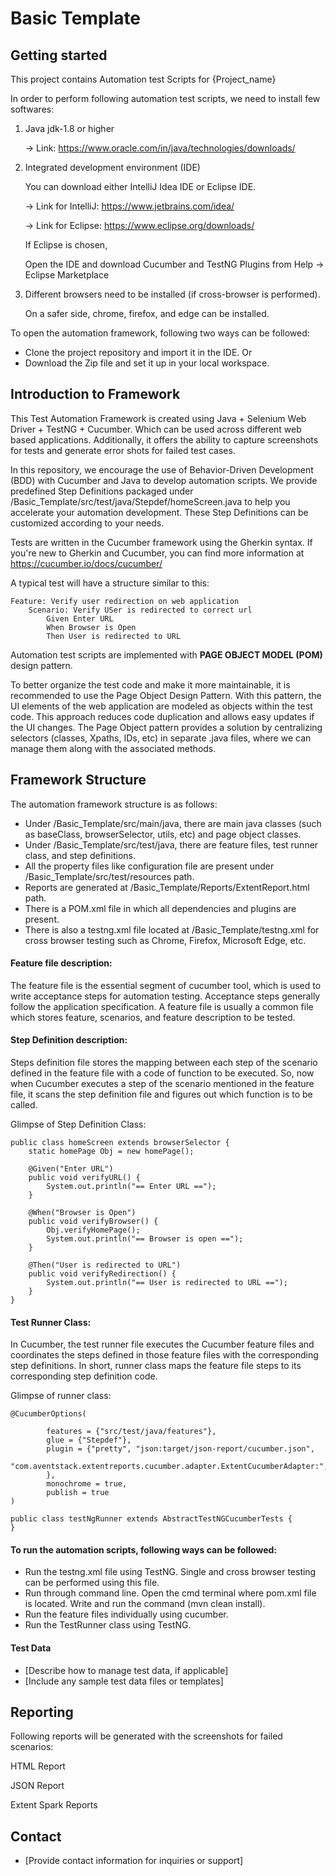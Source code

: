 # Basic Template



## Getting started

This project contains Automation test Scripts for {Project_name}

In order to perform following automation test scripts, we need to install few softwares: 

1. Java jdk-1.8 or higher 

	-> Link: https://www.oracle.com/in/java/technologies/downloads/

2. Integrated development environment (IDE)

	You can download either IntelliJ Idea IDE or Eclipse IDE.

	-> Link for IntelliJ: https://www.jetbrains.com/idea/

	-> Link for Eclipse: https://www.eclipse.org/downloads/

	If Eclipse is chosen, 

	Open the IDE and download Cucumber and TestNG Plugins from Help -> Eclipse Marketplace

3. Different browsers need to be installed (if cross-browser is performed).

	On a safer side, chrome, firefox, and edge can be installed. 

To open the automation framework, following two ways can be followed:

- Clone the project repository and import it in the IDE. Or
- Download the Zip file and set it up in your local workspace.

## Introduction to Framework

This Test Automation Framework is created using Java + Selenium Web Driver + TestNG + Cucumber. Which can be used across different web based applications. 
Additionally, it offers the ability to capture screenshots for tests and generate error shots for failed test cases.

In this repository, we encourage the use of Behavior-Driven Development (BDD) with Cucumber and Java to develop automation scripts. 
We provide predefined Step Definitions packaged under /Basic_Template/src/test/java/Stepdef/homeScreen.java to help you accelerate your automation development. 
These Step Definitions can be customized according to your needs.

Tests are written in the Cucumber framework using the Gherkin syntax. If you're new to Gherkin and Cucumber, you can find more information at https://cucumber.io/docs/cucumber/

A typical test will have a structure similar to this:

	Feature: Verify user redirection on web application
		Scenario: Verify USer is redirected to correct url
			Given Enter URL	
			When Browser is Open	
			Then User is redirected to URL
			


Automation test scripts are implemented with **PAGE OBJECT MODEL (POM)** design pattern.

To better organize the test code and make it more maintainable, it is recommended to use the Page Object Design Pattern. 
With this pattern, the UI elements of the web application are modeled as objects within the test code. This approach reduces code duplication and allows easy updates if the UI changes. 
The Page Object pattern provides a solution by centralizing selectors (classes, Xpaths, IDs, etc) in separate .java files, where we can manage them along with the associated methods. 

## Framework Structure

The automation framework structure is as follows:

- Under /Basic_Template/src/main/java, there are main java classes (such as baseClass, browserSelector, utils, etc) and page object classes. 
- Under /Basic_Template/src/test/java, there are feature files, test runner class, and step definitions.
- All the property files like configuration file are present under /Basic_Template/src/test/resources path.
- Reports are generated at /Basic_Template/Reports/ExtentReport.html path.
- There is a POM.xml file in which all dependencies and plugins are present.
- There is also a testng.xml file located at /Basic_Template/testng.xml for cross browser testing such as Chrome, Firefox, Microsoft Edge, etc.

#### Feature file description:

The feature file is the essential segment of cucumber tool, which is used to write acceptance steps for automation testing. 
Acceptance steps generally follow the application specification. A feature file is usually a common file which stores feature, scenarios, and feature description to be tested.

#### Step Definition description:

Steps definition file stores the mapping between each step of the scenario defined in the feature file with a code of function to be executed. 
So, now when Cucumber executes a step of the scenario mentioned in the feature file, it scans the step definition file and figures out which function is to be called.

Glimpse of Step Definition Class:

	public class homeScreen extends browserSelector {
		static homePage Obj = new homePage();

		@Given("Enter URL")
		public void verifyURL() {
			System.out.println("== Enter URL ==");
		}

		@When("Browser is Open")
		public void verifyBrowser() {
			Obj.verifyHomePage();
			System.out.println("== Browser is open ==");
		}

		@Then("User is redirected to URL")
		public void verifyRedirection() {
			System.out.println("== User is redirected to URL ==");
		}
	}

#### Test Runner Class:

In Cucumber, the test runner file executes the Cucumber feature files and coordinates the steps defined in those feature files with the corresponding step definitions.
In short, runner class maps the feature file steps to its corresponding step definition code.

Glimpse of runner class:

	@CucumberOptions(

			features = {"src/test/java/features"},
			glue = {"Stepdef"},
			plugin = {"pretty", "json:target/json-report/cucumber.json",
							"com.aventstack.extentreports.cucumber.adapter.ExtentCucumberAdapter:",
			},
			monochrome = true,
			publish = true
	)

	public class testNgRunner extends AbstractTestNGCucumberTests {
	}

#### To run the automation scripts, following ways can be followed:

- Run the testng.xml file using TestNG. Single and cross browser testing can be performed using this file.  
- Run through command line. Open the cmd terminal where pom.xml file is located. Write and run the command (mvn clean install).
- Run the feature files individually using cucumber.
- Run the TestRunner class using TestNG.

#### Test Data

- [Describe how to manage test data, if applicable]
- [Include any sample test data files or templates]

## Reporting

Following reports will be generated with the screenshots for failed scenarios: 

HTML Report

JSON Report

Extent Spark Reports

## Contact

- [Provide contact information for inquiries or support]